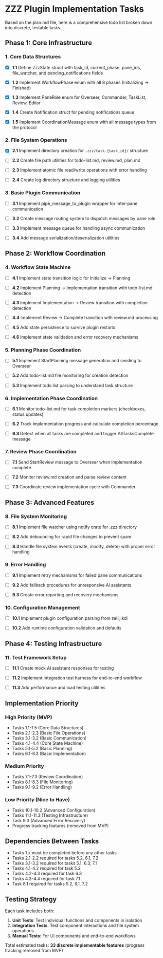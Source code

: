 # ZZZ Plugin Implementation Tasks

Based on the plan.md file, here is a comprehensive todo list broken down into discrete, testable tasks.

## Phase 1: Core Infrastructure

### 1. Core Data Structures

- [x] **1.1** Define ZzzState struct with task_id, current_phase, pane_ids, file_watcher, and pending_notifications fields

- [x] **1.2** Implement WorkflowPhase enum with all 8 phases (Initializing → Finished)

- [x] **1.3** Implement PaneRole enum for Overseer, Commander, TaskList, Review, Editor

- [x] **1.4** Create Notification struct for pending notifications queue

- [x] **1.5** Implement CoordinationMessage enum with all message types from the protocol

### 2. File System Operations

- [x] **2.1** Implement directory creation for `.zzz/task-{task_id}/` structure

- [ ] **2.2** Create file path utilities for todo-list.md, review.md, plan.md

- [ ] **2.3** Implement atomic file read/write operations with error handling

- [ ] **2.4** Create log directory structure and logging utilities

### 3. Basic Plugin Communication

- [ ] **3.1** Implement pipe_message_to_plugin wrapper for inter-pane communication

- [ ] **3.2** Create message routing system to dispatch messages by pane role

- [ ] **3.3** Implement message queue for handling async communication

- [ ] **3.4** Add message serialization/deserialization utilities

## Phase 2: Workflow Coordination

### 4. Workflow State Machine

- [ ] **4.1** Implement state transition logic for Initialize → Planning

- [ ] **4.2** Implement Planning → Implementation transition with todo-list.md detection

- [ ] **4.3** Implement Implementation → Review transition with completion detection

- [ ] **4.4** Implement Review → Complete transition with review.md processing

- [ ] **4.5** Add state persistence to survive plugin restarts

- [ ] **4.6** Implement state validation and error recovery mechanisms

### 5. Planning Phase Coordination

- [ ] **5.1** Implement StartPlanning message generation and sending to Overseer

- [ ] **5.2** Add todo-list.md file monitoring for creation detection

- [ ] **5.3** Implement todo list parsing to understand task structure

### 6. Implementation Phase Coordination

- [ ] **6.1** Monitor todo-list.md for task completion markers (checkboxes, status updates)

- [ ] **6.2** Track implementation progress and calculate completion percentage

- [ ] **6.3** Detect when all tasks are completed and trigger AllTasksComplete message

### 7. Review Phase Coordination

- [ ] **7.1** Send StartReview message to Overseer when implementation complete

- [ ] **7.2** Monitor review.md creation and parse review content

- [ ] **7.3** Coordinate review implementation cycle with Commander

## Phase 3: Advanced Features

### 8. File System Monitoring

- [ ] **8.1** Implement file watcher using notify crate for .zzz directory

- [ ] **8.2** Add debouncing for rapid file changes to prevent spam

- [ ] **8.3** Handle file system events (create, modify, delete) with proper error handling


### 9. Error Handling

- [ ] **9.1** Implement retry mechanisms for failed pane communications

- [ ] **9.2** Add fallback procedures for unresponsive AI assistants

- [ ] **9.3** Create error reporting and recovery mechanisms

### 10. Configuration Management

- [ ] **10.1** Implement plugin configuration parsing from zellij.kdl

- [ ] **10.2** Add runtime configuration validation and defaults

## Phase 4: Testing Infrastructure

### 11. Test Framework Setup

- [ ] **11.1** Create mock AI assistant responses for testing

- [ ] **11.2** Implement integration test harness for end-to-end workflow

- [ ] **11.3** Add performance and load testing utilities

## Implementation Priority

### High Priority (MVP)

- Tasks 1.1-1.5 (Core Data Structures)
- Tasks 2.1-2.3 (Basic File Operations)
- Tasks 3.1-3.2 (Basic Communication)
- Tasks 4.1-4.4 (Core State Machine)
- Tasks 5.1-5.2 (Basic Planning)
- Tasks 6.1-6.3 (Basic Implementation)

### Medium Priority

- Tasks 7.1-7.3 (Review Coordination)
- Tasks 8.1-8.3 (File Monitoring)
- Tasks 9.1-9.2 (Error Handling)

### Low Priority (Nice to Have)

- Tasks 10.1-10.2 (Advanced Configuration)
- Tasks 11.1-11.3 (Testing Infrastructure)
- Task 9.3 (Advanced Error Recovery)
- Progress tracking features (removed from MVP)

## Dependencies Between Tasks

- Tasks 1.x must be completed before any other tasks
- Tasks 2.1-2.2 required for tasks 5.2, 6.1, 7.2
- Tasks 3.1-3.2 required for tasks 5.1, 6.3, 7.1
- Tasks 4.1-4.2 required for task 5.2
- Tasks 4.2-4.3 required for task 6.3
- Tasks 4.3-4.4 required for task 7.1
- Task 8.1 required for tasks 5.2, 6.1, 7.2

## Testing Strategy

Each task includes both:

1. **Unit Tests**: Test individual functions and components in isolation
2. **Integration Tests**: Test component interactions and file system operations
3. **Manual Tests**: For UI components and end-to-end workflows

Total estimated tasks: **33 discrete implementable features** (progress tracking removed from MVP)

